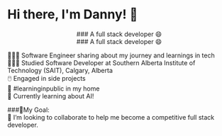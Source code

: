 # Hi there, I'm Danny! 👋
<div align="center">
  ### A full stack developer 😄
</div>
<center>### A full stack developer 😄</center>

👩🏻‍💻 Software Engineer sharing about my journey and learnings in tech <br/>
👩🏻‍🎓 Studied Software Developer at Southern Alberta Institute of Technology (SAIT), Calgary, Alberta <br/>
🖱️ Engaged in side projects <br/>
🏡 #learninginpublic in my home <br/>
🌱 Currently learning about AI! <br/>

###🎯My Goal: <br/>
🔭 I’m looking to collaborate to help me become a competitive full stack developer.

